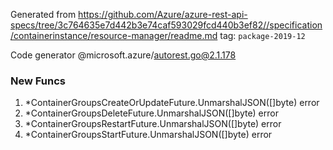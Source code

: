 Generated from https://github.com/Azure/azure-rest-api-specs/tree/3c764635e7d442b3e74caf593029fcd440b3ef82//specification/containerinstance/resource-manager/readme.md tag: `package-2019-12`

Code generator @microsoft.azure/autorest.go@2.1.178


### New Funcs

1. *ContainerGroupsCreateOrUpdateFuture.UnmarshalJSON([]byte) error
1. *ContainerGroupsDeleteFuture.UnmarshalJSON([]byte) error
1. *ContainerGroupsRestartFuture.UnmarshalJSON([]byte) error
1. *ContainerGroupsStartFuture.UnmarshalJSON([]byte) error
